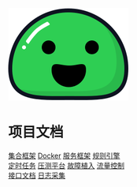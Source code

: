 ![logo](assets/_media/icon.svg)

# 项目文档


[集合框架](document/collections/深入理解AbstractQueuedSynchronizer.md)
[Docker](document/docker/Docker.md)
[服务框架](document/interface/getUserById.md)
[规则引擎](document/interface/getUserById.md)
<br/>
[定时任务](document/interface/getUserById.md)
[压测平台](document/interface/getUserById.md)
[故障植入](document/interface/getUserById.md)
[流量控制](document/interface/getUserById.md)
<br/>
[接口文档](document/interface/getUserById.md)
[日志采集](#docsify)
<br/>



